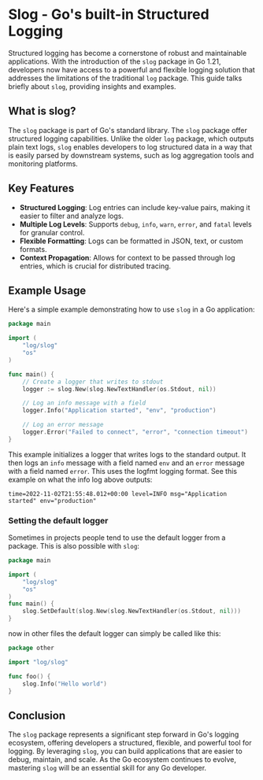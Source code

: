 # Slog - Go's built-in Structured Logging

Structured logging has become a cornerstone of robust and maintainable applications. With the introduction of the `slog` package in Go 1.21, developers now have access to a powerful and flexible logging solution that addresses the limitations of the traditional `log` package. This guide talks briefly about `slog`, providing insights and examples.

## What is slog?

The `slog` package is part of Go's standard library. The `slog` package offer structured logging capabilities. Unlike the older `log` package, which outputs plain text logs, `slog` enables developers to log structured data in a way that is easily parsed by downstream systems, such as log aggregation tools and monitoring platforms.

## Key Features

- **Structured Logging**: Log entries can include key-value pairs, making it easier to filter and analyze logs.
- **Multiple Log Levels**: Supports `debug`, `info`, `warn`, `error`, and `fatal` levels for granular control.
- **Flexible Formatting**: Logs can be formatted in JSON, text, or custom formats.
- **Context Propagation**: Allows for context to be passed through log entries, which is crucial for distributed tracing.

## Example Usage

Here's a simple example demonstrating how to use `slog` in a Go application:

```go
package main

import (
    "log/slog"
    "os"
)

func main() {
    // Create a logger that writes to stdout
    logger := slog.New(slog.NewTextHandler(os.Stdout, nil))

    // Log an info message with a field
    logger.Info("Application started", "env", "production")

    // Log an error message
    logger.Error("Failed to connect", "error", "connection timeout")
}
```

This example initializes a logger that writes logs to the standard output. It then logs an `info` message with a field named `env` and an `error` message with a field named `error`.
This uses the logfmt logging format. See this example on what the info log above outputs:

```
time=2022-11-02T21:55:48.012+00:00 level=INFO msg="Application started" env="production"
```

### Setting the default logger

Sometimes in projects people tend to use the default logger from a package. This is also possible with `slog`:

```go
package main

import (
    "log/slog"
    "os"
)
func main() {
    slog.SetDefault(slog.New(slog.NewTextHandler(os.Stdout, nil)))
}
```

now in other files the default logger can simply be called like this:

```go
package other

import "log/slog"

func foo() {
    slog.Info("Hello world")
}
```

## Conclusion

The `slog` package represents a significant step forward in Go's logging ecosystem, offering developers a structured, flexible, and powerful tool for logging. By leveraging `slog`, you can build applications that are easier to debug, maintain, and scale. As the Go ecosystem continues to evolve, mastering `slog` will be an essential skill for any Go developer.
